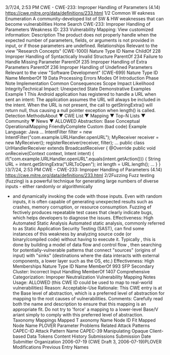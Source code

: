 3/7/24, 2:53 PM CWE - CWE-233: Improper Handling of Parameters (4.14)
https://cwe.mitre.org/data/deﬁnitions/233.html 1/2
Common W eakness Enumeration
A community-developed list of SW & HW weaknesses that can become
vulnerabilities
Home Search
CWE-233: Improper Handling of Parameters
Weakness ID: 233
Vulnerability Mapping: 
View customized information:
 Description
The product does not properly handle when the expected number of parameters, fields, or arguments is not provided in input, or if
those parameters are undefined.
 Relationships
 Relevant to the view "Research Concepts" (CWE-1000)
Nature Type ID Name
ChildOf 228 Improper Handling of Syntactically Invalid Structure
ParentOf 234 Failure to Handle Missing Parameter
ParentOf 235 Improper Handling of Extra Parameters
ParentOf 236 Improper Handling of Undefined Parameters
 Relevant to the view "Software Development" (CWE-699)
Nature Type ID Name
MemberOf 19 Data Processing Errors
 Modes Of Introduction
Phase Note
Implementation
 Common Consequences
Scope Impact Likelihood
IntegrityTechnical Impact: Unexpected State
 Demonstrative Examples
Example 1
This Android application has registered to handle a URL when sent an intent:
The application assumes the URL will always be included in the intent. When the URL is not present, the call to getStringExtra() will
return null, thus causing a null pointer exception when length() is called.
 Detection MethodsAbout ▼ CWE List ▼ Mapping ▼ Top-N Lists ▼ Community ▼ News ▼
ALLOWED
Abstraction: Base
Conceptual OperationalMapping
FriendlyComplete Custom
(bad code) Example Language: Java 
...
IntentFilter filter = new IntentFilter("com.example.URLHandler.openURL");
MyReceiver receiver = new MyReceiver();
registerReceiver(receiver, filter);
...
public class UrlHandlerReceiver extends BroadcastReceiver {
@Override
public void onReceive(Context context, Intent intent) {
if("com.example.URLHandler.openURL".equals(intent.getAction())) {
String URL = intent.getStringExtra("URLToOpen");
int length = URL.length();
...
}
}
}3/7/24, 2:53 PM CWE - CWE-233: Improper Handling of Parameters (4.14)
https://cwe.mitre.org/data/deﬁnitions/233.html 2/2Fuzzing
Fuzz testing (fuzzing) is a powerful technique for generating large numbers of diverse inputs - either randomly or algorithmically
- and dynamically invoking the code with those inputs. Even with random inputs, it is often capable of generating unexpected
results such as crashes, memory corruption, or resource consumption. Fuzzing ef fectively produces repeatable test cases that
clearly indicate bugs, which helps developers to diagnose the issues.
Effectiveness: High
Automated Static Analysis
Automated static analysis, commonly referred to as Static Application Security Testing (SAST), can find some instances of this
weakness by analyzing source code (or binary/compiled code) without having to execute it. Typically , this is done by building a
model of data flow and control flow , then searching for potentially-vulnerable patterns that connect "sources" (origins of input)
with "sinks" (destinations where the data interacts with external components, a lower layer such as the OS, etc.)
Effectiveness: High
 Memberships
Nature Type ID Name
MemberOf 993 SFP Secondary Cluster: Incorrect Input Handling
MemberOf 1407 Comprehensive Categorization: Improper Neutralization
 Vulnerability Mapping Notes
Usage: ALLOWED (this CWE ID could be used to map to real-world vulnerabilities)
Reason: Acceptable-Use
Rationale:
This CWE entry is at the Base level of abstraction, which is a preferred level of abstraction for mapping to the root causes of
vulnerabilities.
Comments:
Carefully read both the name and description to ensure that this mapping is an appropriate fit. Do not try to 'force' a mapping to a
lower-level Base/V ariant simply to comply with this preferred level of abstraction.
 Taxonomy Mappings
Mapped T axonomy Name Node ID Fit Mapped Node Name
PLOVER Parameter Problems
 Related Attack Patterns
CAPEC-ID Attack Pattern Name
CAPEC-39 Manipulating Opaque Client-based Data Tokens
 Content History
 Submissions
Submission Date Submitter Organization
2006-07-19
(CWE Draft 3, 2006-07-19)PLOVER
 Modifications
 Previous Entry Names

